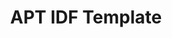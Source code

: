 ---
title: APT IDF Template
redirect_to: https://docs.google.com/document/d/15TzeRDs0nRGNuNT25HHdc2jRwj3hjbiM3WuXZMr9VCc/edit?usp=sharing
redirect_from: 
  - /IDFTemplate
  - /idftemplate
---